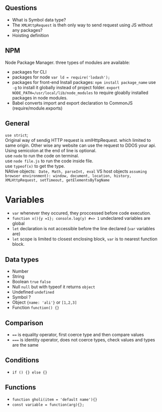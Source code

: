 ## Questions
- What is Symbol data type? 
- The `XMLHttpRequest` is theh only way to send request using JS without any packages?
- Hoisting definition

## NPM
Node Package Manager. three types of modules are available:
- packages for CLI
- packages for node `var ld = require('lodash');`
- packages for front-end
Install packages: `npm install package_name` use `-g` to install it globally instead of project folder. 
`export NODE_PATH=/usr/local/lib/node_modules` to require gloablly installed packages in node modules.
- Babel converts import and export declaration to CommonJS (require/module.exports)

## General
`use strict`;  
Original way of sendig HTTP request is xmlHttpRequest. which limited to same origin. Other wise any website can use the request to DDOS your api.  
Using semicolon at the end of line is optional.  
use `node` to run the code on terminal.  
use `node file.js` to run the code inside file.  
use `typeof(x)` to get the type.  
NAtive objects: ` Date, Math, parseInt, eval` VS host objects `assuming browser environment): window, document, location, history, XMLHttpRequest, setTimeout, getElementsByTagName`

# Variables
- `var` whenever they occured, they proccessed before code execution.
- `function x(){y =1}; console.log(y) #=> 1` undeclared variables are global
- `let` declaration is not accessible before the line declared (`var` variables are)
- `let` scope is limited to closest enclosing block, `var` is to nearest function block.

## Data types
- Number
- String
- Boolean `true` `false`
- Null `null` but with typeof it returns `object`
- Undefined `undefined`
- Symbol ?
- Object `{name: 'ali'}` or `[1,2,3]`
- Function `function() {}`

## Comparison
- `==` is equality operator, first coerce type and then compare values  
- `===` is identity operator, does not coerce types, check values and types are the same

## Conditions
- `if () {} else {} `

## Functions
- `function gholi(item = 'default name'){}`
- `const variable = function(arg){};`
